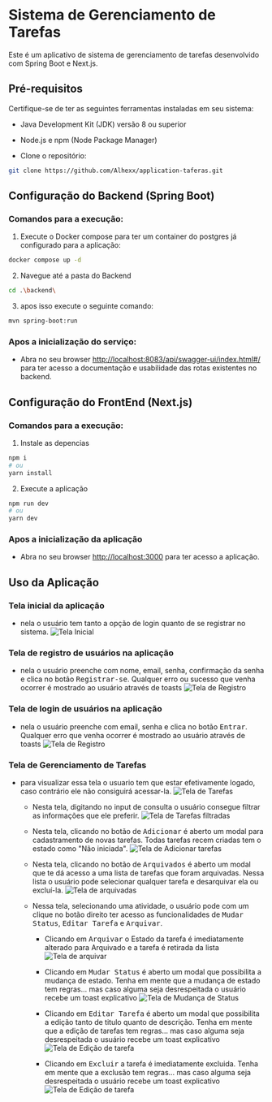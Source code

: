 # Sistema de Gerenciamento de Tarefas

Este é um aplicativo de sistema de gerenciamento de tarefas desenvolvido com Spring Boot e Next.js.

## Pré-requisitos

Certifique-se de ter as seguintes ferramentas instaladas em seu sistema:

- Java Development Kit (JDK) versão 8 ou superior

- Node.js e npm (Node Package Manager)

- Clone o repositório:

```bash
git clone https://github.com/Alhexx/application-taferas.git
```

## Configuração do Backend (Spring Boot)

### Comandos para a execução:

1. Execute o Docker compose para ter um container do postgres já configurado para a aplicação:

```bash
docker compose up -d
```

2. Navegue até a pasta do Backend

```bash
cd .\backend\
```

3. apos isso execute o seguinte comando:

```bash
mvn spring-boot:run
```

### Apos a inicialização do serviço:

- Abra no seu browser [http://localhost:8083/api/swagger-ui/index.html#/](http://localhost:8083/api/swagger-ui/index.html#/) para ter acesso a documentação e usabilidade das rotas existentes no backend.

## Configuração do FrontEnd (Next.js)

### Comandos para a execução:

1. Instale as depencias

```bash
npm i
# ou
yarn install
```

2. Execute a aplicação

```bash
npm run dev
# ou
yarn dev
```

### Apos a inicialização da aplicação

- Abra no seu browser [http://localhost:3000](http://localhost:3000) para ter acesso a aplicação.

## Uso da Aplicação

### Tela inicial da aplicação

- nela o usuário tem tanto a opção de login quanto de se registrar no sistema.
  ![Tela Inicial](./public/tela-inicial.png)

### Tela de registro de usuários na aplicação

- nela o usuário preenche com nome, email, senha, confirmação da senha e clica no botão <kbd>Registrar-se</kbd>. Qualquer erro ou sucesso que venha ocorrer é mostrado ao usuário através de toasts
  ![Tela de Registro](./public/tela-register.png)

### Tela de login de usuários na aplicação

- nela o usuário preenche com email, senha e clica no botão <kbd>Entrar</kbd>. Qualquer erro que venha ocorrer é mostrado ao usuário através de toasts
  ![Tela de Registro](./public/tela-login.png)

### Tela de Gerenciamento de Tarefas

- para visualizar essa tela o usuario tem que estar efetivamente logado, caso contrário ele não consiguirá acessar-la.
  ![Tela de Tarefas](./public/tela-tarefas.png)

  - Nesta tela, digitando no input de consulta o usuário consegue filtrar as informações que ele preferir.
    ![Tela de Tarefas filtradas](./public/tela-filtrada.png)

  - Nesta tela, clicando no botão de <kbd>Adicionar</kbd> é aberto um modal para cadastramento de novas tarefas. Todas tarefas recem criadas tem o estado como "Não iniciada".
    ![Tela de Adicionar tarefas](./public/tela-add.png)

  - Nesta tela, clicando no botão de <kbd>Arquivados</kbd> é aberto um modal que te dá acesso a uma lista de tarefas que foram arquivadas. Nessa lista o usuário pode selecionar qualquer tarefa e desarquivar ela ou excluí-la.
    ![Tela de arquivadas](./public/tela-arquivadas.png)

  - Nessa tela, selecionando uma atividade, o usuário pode com um clique no botão direito ter acesso as funcionalidades de <kbd>Mudar Status</kbd>, <kbd>Editar Tarefa</kbd> e <kbd>Arquivar</kbd>.

    - Clicando em <kbd>Arquivar</kbd> o Estado da tarefa é imediatamente alterado para Arquivado e a tarefa é retirada da lista
      ![Tela de arquivar](./public/tela-context-arquivar.png)

    - Clicando em <kbd>Mudar Status</kbd> é aberto um modal que possibilita a mudança de estado. Tenha em mente que a mudança de estado tem regras... mas caso alguma seja desrespeitada o usuário recebe um toast explicativo
      ![Tela de Mudança de Status](./public/tela-muda-status.png)

    - Clicando em <kbd>Editar Tarefa</kbd> é aberto um modal que possibilita a edição tanto de titulo quanto de descrição. Tenha em mente que a edição de tarefas tem regras... mas caso alguma seja desrespeitada o usuário recebe um toast explicativo
      ![Tela de Edição de tarefa](./public/tela-edit.png)

    - Clicando em <kbd>Excluir</kbd> a tarefa é imediatamente excluida. Tenha em mente que a exclusão tem regras... mas caso alguma seja desrespeitada o usuário recebe um toast explicativo
      ![Tela de Edição de tarefa](./public/tela-edit.png)
